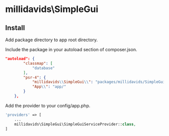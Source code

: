 # millidavids\SimpleGui

## Install

Add package directory to app root directory.

Include the package in your autoload section of composer.json.

``` json
"autoload": {
        "classmap": [
            "database"
        ],
        "psr-4": {
            "millidavids\\SimpleGui\\": "packages/millidavids/SimpleGui/src",
            "App\\": "app/"
        }
    },
```

Add the provider to your config/app.php.

``` php
'providers' => [
    ...
    millidavids\SimpleGui\SimpleGuiServiceProvider::class,
]
```
